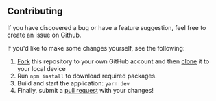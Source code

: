 ## Contributing

If you have discovered a bug or have a feature suggestion, feel free to create an issue on Github.

If you'd like to make some changes yourself, see the following:
1. [Fork](https://help.github.com/articles/fork-a-repo/) this repository to your own GitHub account and then [clone](https://help.github.com/articles/cloning-a-repository/) it to your local device
2. Run `npm install` to download required packages.
3. Build and start the application: `yarn dev`
4. Finally, submit a [pull request](https://help.github.com/articles/creating-a-pull-request-from-a-fork/) with your changes!
